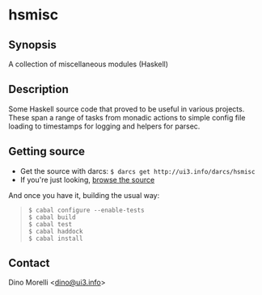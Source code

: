 # hsmisc


## Synopsis

A collection of miscellaneous modules (Haskell)


## Description

Some Haskell source code that proved to be useful in various
projects. These span a range of tasks from monadic actions to simple
config file loading to timestamps for logging and helpers for parsec.


## Getting source

- Get the source with darcs: `$ darcs get http://ui3.info/darcs/hsmisc`
- If you're just looking, [browse the source](http://ui3.info/darcs/hsmisc)

And once you have it, building the usual way:

>     $ cabal configure --enable-tests
>     $ cabal build
>     $ cabal test
>     $ cabal haddock
>     $ cabal install


## Contact

Dino Morelli <[dino@ui3.info](mailto:dino@ui3.info)>
